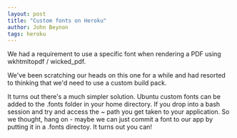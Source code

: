 ```yaml
---
layout: post
title: "Custom fonts on Heroku" 
author: John Beynon
tags: heroku
---
```


We had a requirement to use a specific font when rendering a PDF using
wkhtmltopdf / wicked_pdf.

<!--- more --->

We've been scratching our heads on this one for a while and had resorted to
thinking that we'd need to use a custom build pack.

It turns out there's a much simpler solution. Ubuntu custom fonts can be added
to the .fonts folder in your home directory. If you drop into a bash session and
try and access the ~ path you get taken to your application. So we thought, hang
on - maybe we can just commit a font to our app by putting it in a .fonts
directoy. It turns out you can!

